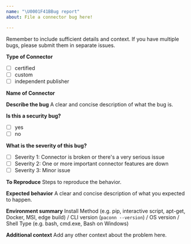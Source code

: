```yaml
---
name: "\U0001F41BBug report"
about: File a connector bug here!

---
```


Remember to include sufficient details and context. If you have multiple bugs, please submit them in separate issues.


**Type of Connector**

- [ ] certified 
- [ ] custom 
- [ ] independent publisher

**Name of Connector**

**Describe the bug**
A clear and concise description of what the bug is.

**Is this a security bug?**
- [ ] yes
- [ ] no

**What is the severity of this bug?**
- [ ] Severity 1: Connector is broken or there's a very serious issue
- [ ] Severity 2: One or more important connector features are down
- [ ] Severity 3: Minor issue

**To Reproduce**
Steps to reproduce the behavior.

**Expected behavior**
A clear and concise description of what you expected to happen.

**Environment summary**
Install Method (e.g. pip, interactive script, apt-get, Docker, MSI, edge build) / CLI version (`paconn --version`) / OS version / Shell Type (e.g. bash, cmd.exe, Bash on Windows)  

**Additional context**
Add any other context about the problem here.
